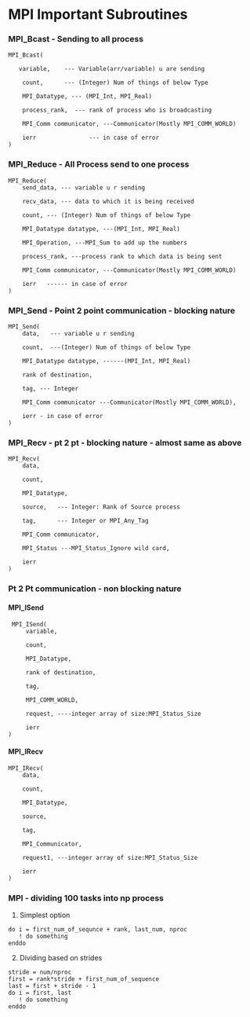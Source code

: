 # MPI Important Subroutines

### MPI_Bcast - Sending to all process
```
MPI_Bcast(
   
   variable,    --- Variable(arr/variable) u are sending
 
    count,      --- (Integer) Num of things of below Type

    MPI_Datatype, --- (MPI_Int, MPI_Real)

    process_rank,  --- rank of process who is broadcasting  

    MPI_Comm communicator, ---Communicator(Mostly MPI_COMM_WORLD)

    ierr               --- in case of error 
)
```

### MPI_Reduce - All Process send to one process
```
MPI_Reduce(
    send_data, --- variable u r sending 

    recv_data, --- data to which it is being received

    count, --- (Integer) Num of things of below Type

    MPI_Datatype datatype, ---(MPI_Int, MPI_Real)

    MPI_Operation, ---MPI_Sum to add up the numbers

    process_rank, ---process rank to which data is being sent

    MPI_Comm communicator, ---Communicator(Mostly MPI_COMM_WORLD)

    ierr   ------ in case of error 
)
```

### MPI_Send - Point 2 point communication - blocking nature
```
MPI_Send(
    data,   --- variable u r sending

    count,  ---(Integer) Num of things of below Type

    MPI_Datatype datatype, ------(MPI_Int, MPI_Real)

    rank of destination,

    tag, --- Integer 

    MPI_Comm communicator ---Communicator(Mostly MPI_COMM_WORLD),

    ierr - in case of error
)
```

### MPI_Recv - pt 2 pt - blocking nature - almost same as above
```
MPI_Recv(
    data,

    count,

    MPI_Datatype,

    source,   --- Integer: Rank of Source process

    tag,      --- Integer or MPI_Any_Tag

    MPI_Comm communicator,

    MPI_Status ---MPI_Status_Ignore wild card,

    ierr
)

```

### Pt 2 Pt communication - non blocking nature
#### MPI_ISend
```
 MPI_ISend(
     variable,
     
     count,
     
     MPI_Datatype,
     
     rank of destination,
     
     tag,
     
     MPI_COMM_WORLD,
     
     request, ----integer array of size:MPI_Status_Size
     
     ierr
)
```

#### MPI_IRecv
```
MPI_IRecv(
    data,
    
    count,
    
    MPI_Datatype, 
    
    source,

    tag,

    MPI_Communicator,

    request1, ---integer array of size:MPI_Status_Size
    
    ierr
)
```

### MPI - dividing 100 tasks into np process
1. Simplest option
```
do i = first_num_of_sequnce + rank, last_num, nproc
   ! do something
enddo
```

2. Dividing based on strides
```
stride = num/nproc
first = rank*stride + first_num_of_sequence
last = first + stride - 1
do i = first, last
   ! do something
enddo
```
